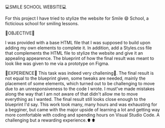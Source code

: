 💻SMILE SCHOOL WEBSITE💻

For this project I have tried to stylize the website for Smile 😄 School, a ficticious school for smiling lessons. 

📁OBJECTIVE📁

I was provided with a base HTML file that I was supposed to build upon adding my own elements to complete it.
In addition, add a Styles.css file that complements the HTML file to stylize the website and give it an appealing appearence.
The blueprint of how the final result was meant to look like was given to me via a prototype on Figma.

💎EXPERIENCE💎
This task was indeed very challening📛. The final result is not equal to the blueprint given, some tweaks are needed, mainly the 
placement of some elements, which turned out to be challenging to move due to an unresponsiveness to the code I wrote. I must've made
mistakes along the way that I am not aware of that didn't allow me to move everything as I wanted.
The final result still looks close enough to the blueprint I'd say. This work took many, many hours and was exhausting for a begginer,
but came with the major upside of learning a lot and getting way more comfortable with coding and spending hours on Visual Studio Code.
A challenging but a rewarding experience.⬆️⬆️
